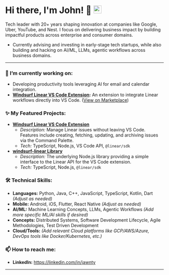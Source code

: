 # Hi there, I'm John! 👋 <img src="https://media.giphy.com/media/hvRJCLFzcasrR4ia7z/giphy.gif" width="25px">

Tech leader with 20+ years shaping innovation at companies like Google, Uber, YouTube, and Nest. I focus on delivering business impact by building impactful products across enterprise and consumer domains.

*   Currently advising and investing in early-stage tech startups, while also building and hacking on AI/ML, LLMs, agentic workflows across business domains.

---

### 🔭 I’m currently working on:

*   Developing productivity tools leveraging AI for email and calendar integration.
*   **[Windsurf Linear VS Code Extension](https://github.com/jawnty/windsurf-linear-extension):** An extension to integrate Linear workflows directly into VS Code. ([View on Marketplace](https://marketplace.visualstudio.com/items?itemName=jawnty.windsurf-linear-extension))

### ✨ My Featured Projects:

*   **[Windsurf Linear VS Code Extension](https://github.com/jawnty/windsurf-linear-extension)**
    *   *Description:* Manage Linear issues without leaving VS Code. Features include creating, fetching, updating, and archiving issues via the Command Palette.
    *   *Tech:* TypeScript, Node.js, VS Code API, `@linear/sdk`
*   **[windsurf-linear Library](https://github.com/jawnty/windsurf-linear)**
    *   *Description:* The underlying Node.js library providing a simple interface to the Linear API for the VS Code extension.
    *   *Tech:* TypeScript, Node.js, `@linear/sdk`

### 🛠️ Technical Skills:

*   **Languages:** Python, Java, C++, JavaScript, TypeScript, Kotlin, Dart *(Adjust as needed)*
*   **Mobile:** Android, iOS, Flutter, React Native *(Adjust as needed)*
*   **AI/ML:** Machine Learning Concepts, LLMs, Agentic Workflows *(Add more specific ML/AI skills if desired)*
*   **Concepts:** Distributed Systems, Software Development Lifecycle, Agile Methodologies, Test Driven Development
*   **Cloud/Tools:** *(Add relevant Cloud platforms like GCP/AWS/Azure, DevOps tools like Docker/Kubernetes, etc.)*

### 📫 How to reach me:

*   **LinkedIn:** https://linkedin.com/in/jawnty

---
